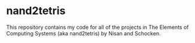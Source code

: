 # nand2tetris
This repository contains my code for all of the projects in The Elements of Computing Systems (aka nand2tetris) by Nisan and Schocken.
